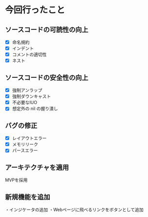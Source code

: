 # 今回行ったこと
## ソースコードの可読性の向上 
- [x] 命名規約<br>
- [x] インデント<br>
- [x] コメントの適切性<br>
- [x] ネスト<br>

## ソースコードの安全性の向上
- [x] 強制アンラップ<br>
- [x] 強制ダウンキャスト<br>
- [x] 不必要なIUO<br>
- [x] 想定外の nil の握り潰し<br>

## バグの修正
- [x] レイアウトエラー<br>
- [x] メモリリーク<br>
- [x] パースエラー<br>

## アーキテクチャを適用
MVPを採用


## 新規機能を追加
・インジケータの追加
・Webページに飛べるリンクをボタンとして追加









